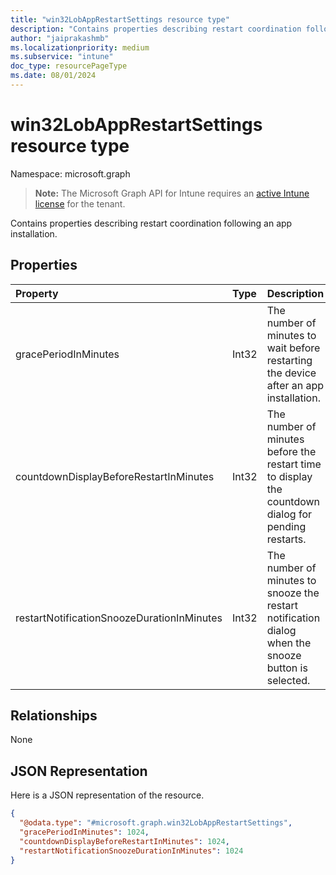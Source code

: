 ```yaml
---
title: "win32LobAppRestartSettings resource type"
description: "Contains properties describing restart coordination following an app installation."
author: "jaiprakashmb"
ms.localizationpriority: medium
ms.subservice: "intune"
doc_type: resourcePageType
ms.date: 08/01/2024
---
```


# win32LobAppRestartSettings resource type

Namespace: microsoft.graph

> **Note:** The Microsoft Graph API for Intune requires an [active Intune license](https://go.microsoft.com/fwlink/?linkid=839381) for the tenant.

Contains properties describing restart coordination following an app installation.

## Properties
|Property|Type|Description|
|:---|:---|:---|
|gracePeriodInMinutes|Int32|The number of minutes to wait before restarting the device after an app installation.|
|countdownDisplayBeforeRestartInMinutes|Int32|The number of minutes before the restart time to display the countdown dialog for pending restarts.|
|restartNotificationSnoozeDurationInMinutes|Int32|The number of minutes to snooze the restart notification dialog when the snooze button is selected.|

## Relationships
None

## JSON Representation
Here is a JSON representation of the resource.
<!-- {
  "blockType": "resource",
  "@odata.type": "microsoft.graph.win32LobAppRestartSettings"
}
-->
``` json
{
  "@odata.type": "#microsoft.graph.win32LobAppRestartSettings",
  "gracePeriodInMinutes": 1024,
  "countdownDisplayBeforeRestartInMinutes": 1024,
  "restartNotificationSnoozeDurationInMinutes": 1024
}
```